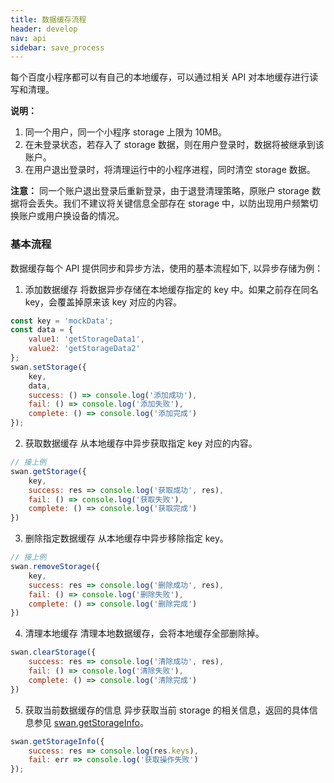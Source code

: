 ```yaml
---
title: 数据缓存流程
header: develop
nav: api
sidebar: save_process
---
```


 

每个百度小程序都可以有自己的本地缓存，可以通过相关 API 对本地缓存进行读写和清理。

**说明：**
1. 同一个用户，同一个小程序 storage 上限为 10MB。
2. 在未登录状态，若存入了 storage 数据，则在用户登录时，数据将被继承到该账户。
3. 在用户退出登录时，将清理运行中的小程序进程，同时清空 storage 数据。

**注意：**
同一个账户退出登录后重新登录，由于退登清理策略，原账户 storage 数据将会丢失。我们不建议将关键信息全部存在 storage 中，以防出现用户频繁切换账户或用户换设备的情况。

### 基本流程

数据缓存每个 API 提供同步和异步方法，使用的基本流程如下, 以异步存储为例：
1. 添加数据缓存
将数据异步存储在本地缓存指定的 key 中。如果之前存在同名 key，会覆盖掉原来该 key 对应的内容。
```javascript
const key = 'mockData';
const data = {
    value1: 'getStorageData1',
    value2: 'getStorageData2'
};
swan.setStorage({
    key,
    data,
    success: () => console.log('添加成功'),
    fail: () => console.log('添加失败'),
    complete: () => console.log('添加完成')
});
```
2. 获取数据缓存
从本地缓存中异步获取指定 key 对应的内容。
```javascript
// 接上例
swan.getStorage({
    key,
    success: res => console.log('获取成功', res),
    fail: () => console.log('获取失败'),
    complete: () => console.log('获取完成')
})
```
3. 删除指定数据缓存
从本地缓存中异步移除指定 key。
```javascript
// 接上例
swan.removeStorage({
    key,
    success: res => console.log('删除成功', res),
    fail: () => console.log('删除失败'),
    complete: () => console.log('删除完成')
})
```
4. 清理本地缓存
清理本地数据缓存，会将本地缓存全部删除掉。
```javascript
swan.clearStorage({
    success: res => console.log('清除成功', res),
    fail: () => console.log('清除失败'),
    complete: () => console.log('清除完成')
})
```
5. 获取当前数据缓存的信息
异步获取当前 storage 的相关信息，返回的具体信息参见 [swan.getStorageInfo](https://smartprogram.baidu.com/docs/develop/api/storage/save_swan-getStorageInfo/)。
```javascript
swan.getStorageInfo({
    success: res => console.log(res.keys),
    fail: err => console.log('获取操作失败')
});
```


